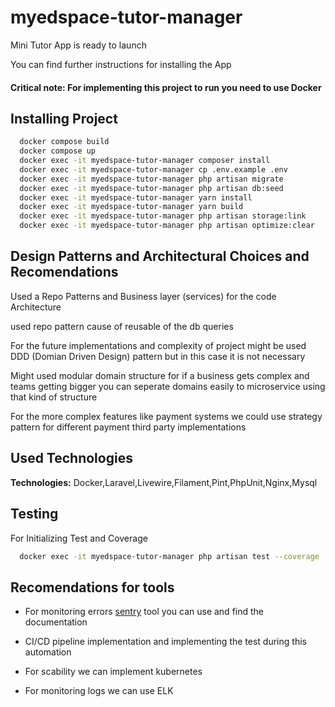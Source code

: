 # myedspace-tutor-manager

Mini Tutor App is ready to launch

You can find further instructions for installing the App

#### Critical note: For implementing this project to run you need to use Docker


## Installing Project

```bash 
  docker compose build
  docker compose up
  docker exec -it myedspace-tutor-manager composer install    
  docker exec -it myedspace-tutor-manager cp .env.example .env
  docker exec -it myedspace-tutor-manager php artisan migrate
  docker exec -it myedspace-tutor-manager php artisan db:seed
  docker exec -it myedspace-tutor-manager yarn install
  docker exec -it myedspace-tutor-manager yarn build
  docker exec -it myedspace-tutor-manager php artisan storage:link
  docker exec -it myedspace-tutor-manager php artisan optimize:clear
```

## Design Patterns and Architectural Choices and Recomendations

Used a Repo Patterns and Business layer (services) for the code Architecture

used repo pattern cause of reusable of the db queries

For the future implementations and complexity of project might be used DDD (Domian Driven Design) pattern but in this case it is not necessary

Might used modular domain structure for if a business gets complex and teams getting bigger you can seperate domains easily to microservice using that kind of structure

For the more complex features like payment systems we could use strategy pattern for different payment third party implementations


## Used Technologies

**Technologies:** Docker,Laravel,Livewire,Filament,Pint,PhpUnit,Nginx,Mysql

## Testing

For Initializing Test and Coverage
```bash
  docker exec -it myedspace-tutor-manager php artisan test --coverage
```


## Recomendations for tools

- For monitoring errors [sentry](https://docs.sentry.io/platforms/php/guides/laravel/) tool you can use and find the documentation

- CI/CD pipeline implementation and implementing the test during this automation
- For scability we can implement kubernetes
- For monitoring logs we can use ELK 
  
